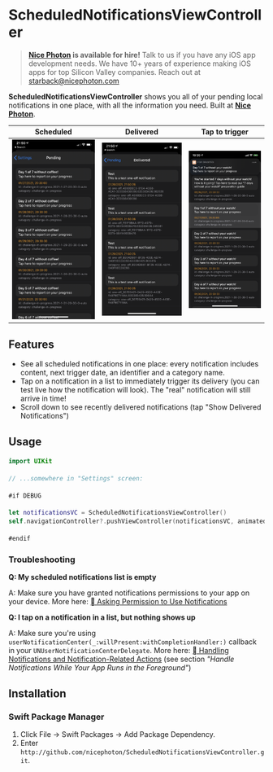 # ScheduledNotificationsViewController

> **[Nice Photon](https://nicephoton.com) is available for hire!** Talk to us if you have any iOS app development needs. We have 10+ years of experience making iOS apps for top Silicon Valley companies. Reach out at [starback@nicephoton.com](mailto:starback@nicephoton.com)

**ScheduledNotificationsViewController** shows you all of your pending local notifications in one place, with all the information you need. Built at **[Nice Photon](https://nicephoton.com)**.

| Scheduled | Delivered | Tap to trigger |
| --- | --- | --- |
| ![Scheduled](_Media/Pending.PNG) | ![Scheduled](_Media/Delivered.PNG) | ![Scheduled](_Media/Simulate.PNG) |

## Features

- See all scheduled notifications in one place: every notification includes content, next trigger date, an identifier and a category name.
- Tap on a notification in a list to immediately trigger its delivery (you can test live how the notification will look). The "real" notification will still arrive in time!
- Scroll down to see recently delivered notifications (tap "Show Delivered Notifications")

## Usage

```swift
import UIKit

// ...somewhere in "Settings" screen:

#if DEBUG

let notificationsVC = ScheduledNotificationsViewController()
self.navigationController?.pushViewController(notificationsVC, animated: true)

#endif
```

### Troubleshooting

**Q: My scheduled notifications list is empty**

A: Make sure you have granted notifications permissions to your app on your device. More here: [ Asking Permission to Use Notifications](https://developer.apple.com/documentation/usernotifications/asking_permission_to_use_notifications)

**Q: I tap on a notification in a list, but nothing shows up**

A: Make sure you're using `userNotificationCenter(_:willPresent:withCompletionHandler:)` callback in your `UNUserNotificationCenterDelegate`. More here: [ Handling Notifications and Notification-Related Actions](https://developer.apple.com/documentation/usernotifications/handling_notifications_and_notification-related_actions) (see section *"Handle Notifications While Your App Runs in the Foreground"*)

## Installation

### Swift Package Manager
1. Click File &rarr; Swift Packages &rarr; Add Package Dependency.
2. Enter `http://github.com/nicephoton/ScheduledNotificationsViewController.git`.